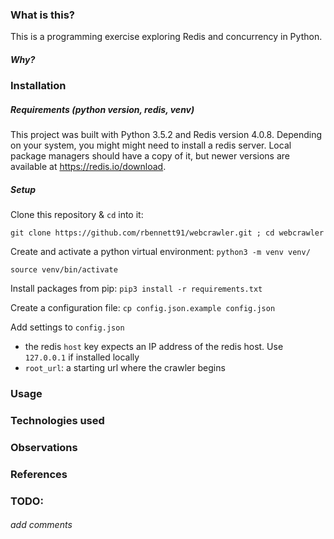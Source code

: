 ### What is this?
This is a programming exercise exploring Redis and concurrency in Python. 

##### Why?

### Installation

##### Requirements (python version, redis, venv)
This project was built with Python 3.5.2 and Redis version 4.0.8. Depending on
your system, you might might need to install a redis server. Local package 
managers should have a copy of it, but newer versions are available at
https://redis.io/download.

##### Setup
Clone this repository & `cd` into it:

```git clone https://github.com/rbennett91/webcrawler.git ; cd webcrawler```

Create and activate a python virtual environment:
```python3 -m venv venv/```

```source venv/bin/activate```

Install packages from pip:
```pip3 install -r requirements.txt```

Create a configuration file:
```cp config.json.example config.json```

Add settings to `config.json`
* the redis `host` key expects an IP address of the redis host. Use `127.0.0.1`
if installed locally
* `root_url`: a starting url where the crawler begins

### Usage

### Technologies used

### Observations

### References


### TODO:
###### add comments
